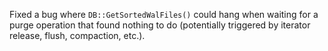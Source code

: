 Fixed a bug where `DB::GetSortedWalFiles()` could hang when waiting for a purge operation that found nothing to do (potentially triggered by iterator release, flush, compaction, etc.).